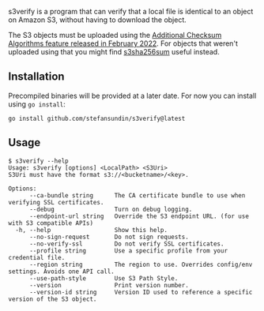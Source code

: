 s3verify is a program that can verify that a local file is identical to an object on Amazon S3, without having to download the object.

The S3 objects must be uploaded using the [Additional Checksum Algorithms feature released in February 2022](https://aws.amazon.com/blogs/aws/new-additional-checksum-algorithms-for-amazon-s3/). For objects that weren't uploaded using that you might find [s3sha256sum](https://github.com/stefansundin/s3sha256sum) useful instead.

## Installation

Precompiled binaries will be provided at a later date. For now you can install using `go install`:

```
go install github.com/stefansundin/s3verify@latest
```

## Usage

```
$ s3verify --help
Usage: s3verify [options] <LocalPath> <S3Uri>
S3Uri must have the format s3://<bucketname>/<key>.

Options:
      --ca-bundle string      The CA certificate bundle to use when verifying SSL certificates.
      --debug                 Turn on debug logging.
      --endpoint-url string   Override the S3 endpoint URL. (for use with S3 compatible APIs)
  -h, --help                  Show this help.
      --no-sign-request       Do not sign requests.
      --no-verify-ssl         Do not verify SSL certificates.
      --profile string        Use a specific profile from your credential file.
      --region string         The region to use. Overrides config/env settings. Avoids one API call.
      --use-path-style        Use S3 Path Style.
      --version               Print version number.
      --version-id string     Version ID used to reference a specific version of the S3 object.
```
